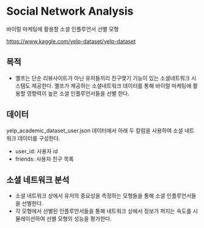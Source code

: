 # Social Network Analysis

바이럴 마케팅에 활용할 소셜 인플루언서 선별 모형

https://www.kaggle.com/yelp-dataset/yelp-dataset

## 목적
  - 옐프는 단순 리뷰사이트가 아닌 유저들끼리 친구맺기 기능이 있는 소셜네트워크 시스템도 제공한다. 옐프가 제공하는 소셜네트워크 데이터를 통해 바이럴 마케팅에 활용할 영향력이 높은 소셜 인플루언서들을 선별 한다.

## 데이터
yelp_academic_dataset_user.json 데이터에서 아래 두 칼럼을 사용하여 소셜 네트워크 데이터를 구성한다.
  - user_id: 사용자 id
  - friends: 사용자 친구 목록

## 소셜 네트워크 분석
  - 소셜 네트워크 상에서 유저의 중요성을 측정하는 모형들을 통해 소셜 인플루언서들을 선별한다.
  - 각 모형에서 선별된 인플루언서들을 통해 네트워크 상에서 정보가 퍼지는 속도를 시뮬레이션하여 선별 모형의 성능을 평가한다.
